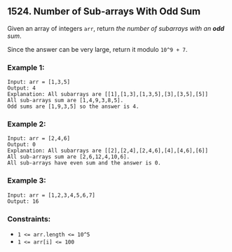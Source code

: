 ## 1524. Number of Sub-arrays With Odd Sum

Given an array of integers ```arr```, return *the number of subarrays with an **odd** sum*.

Since the answer can be very large, return it modulo ```10^9 + 7```.

### Example 1:
```
Input: arr = [1,3,5]
Output: 4
Explanation: All subarrays are [[1],[1,3],[1,3,5],[3],[3,5],[5]]
All sub-arrays sum are [1,4,9,3,8,5].
Odd sums are [1,9,3,5] so the answer is 4.
```
### Example 2:
```
Input: arr = [2,4,6]
Output: 0
Explanation: All subarrays are [[2],[2,4],[2,4,6],[4],[4,6],[6]]
All sub-arrays sum are [2,6,12,4,10,6].
All sub-arrays have even sum and the answer is 0.
```
### Example 3:
```
Input: arr = [1,2,3,4,5,6,7]
Output: 16
```

### Constraints:

* ```1 <= arr.length <= 10^5```
* ```1 <= arr[i] <= 100```